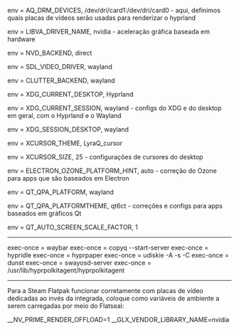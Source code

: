 env = AQ_DRM_DEVICES, /dev/dri/card1:/dev/dri/card0 - aqui, definimos quais placas de vídeos serão usadas para renderizar o hyprland

env = LIBVA_DRIVER_NAME, nvidia - aceleração gráfica baseada em hardware

env = NVD_BACKEND, direct

env = SDL_VIDEO_DRIVER, wayland

env = CLUTTER_BACKEND, wayland

env = XDG_CURRENT_DESKTOP, Hyprland

env = XDG_CURRENT_SESSION, wayland - configs do XDG e do desktop em geral, com o Hyprland e o Wayland

env = XDG_SESSION_DESKTOP, wayland

env = XCURSOR_THEME, LyraQ_cursor

env = XCURSOR_SIZE, 25 - configurações de cursores do desktop

env = ELECTRON_OZONE_PLATFORM_HINT, auto - correção do Ozone para apps que são baseados em Electron

env = QT_QPA_PLATFORM, wayland

env = QT_QPA_PLATFORMTHEME, qt6ct - correções e configs para apps baseados em gráficos Qt

env = QT_AUTO_SCREEN_SCALE_FACTOR, 1

------------------------------------------------------------------------------------------

exec-once = waybar
exec-once = copyq --start-server
exec-once = hypridle
exec-once = hyprpaper
exec-once = udiskie -A -s -C
exec-once = dunst
exec-once = swayosd-server
exec-once = /usr/lib/hyprpolkitagent/hyprpolkitagent

------------------------------------------------------------------------------------------

Para a Steam Flatpak funcionar corretamente com placas de vídeo dedicadas ao invés da integrada, coloque como variáveis de ambiente a serem carregadas por meio do Flatseal:

__NV_PRIME_RENDER_OFFLOAD=1
__GLX_VENDOR_LIBRARY_NAME=nvidia